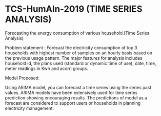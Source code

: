 # TCS-HumAIn-2019  (TIME SERIES ANALYSIS)
Forecasting the energy consumption of various household.(Time Series Analysis)
 
 Problem statement : Forecast the electricity consumption of top 3 households with highest number of samples on an hourly basis based on the previous usage pattern. The major features for analysis includes household id, the plans used (standard or dynamic time of use), date, time, meter readings in Kwh and acorn groups.
 
Model Proposed:

Using ARIMA model, you can forecast a time series using the series past values. ARIMA models have been extensively used for time series prediction showing encouraging results. 
The predictions of model  as a forecast are considered to support users or households  in planning electricity management.



                            
